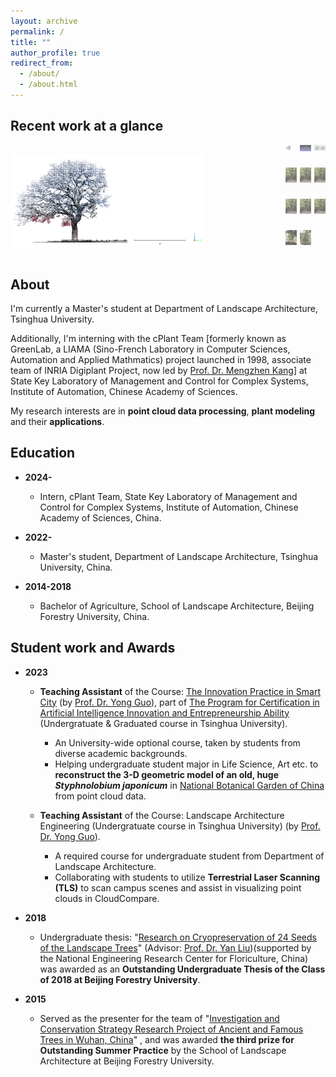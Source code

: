 ```yaml
---
layout: archive
permalink: /
title: ""
author_profile: true
redirect_from: 
  - /about/
  - /about.html
---
```


Recent work at a glance
------

<div style="display: flex; max-width: 800px; margin: auto;">

  <!-- 主显示图片 -->
  <img id="mainImage" src="/images/glance-images/glance-001.jpg" alt="Main Image" 
       style="width: 70%; margin-right: 10px; object-fit: contain; height: auto;">

  <!-- 缩略图容器 -->
  <div style="width: 30%; display: grid; grid-template-columns: repeat(3, 1fr); gap: 5px;">
        <img src="/images/glance-images/glance-001.jpg" 
             class="thumbnail active"
             style="cursor: pointer; opacity: 0.6; width: 100%; height: auto; object-fit: cover; transition: opacity 0.3s;"
             onclick="changeImage('/images/glance-images/glance-001.jpg', this)">
        <img src="/images/glance-images/glance-002.jpg" 
             class="thumbnail"
             style="cursor: pointer; opacity: 0.6; width: 100%; height: auto; object-fit: cover; transition: opacity 0.3s;"
             onclick="changeImage('/images/glance-images/glance-002.jpg', this)">
        <img src="/images/glance-images/glance-003.jpg" 
             class="thumbnail"
             style="cursor: pointer; opacity: 0.6; width: 100%; height: auto; object-fit: cover; transition: opacity 0.3s;"
             onclick="changeImage('/images/glance-images/glance-003.jpg', this)">
        <img src="/images/glance-images/glance-004.png" 
             class="thumbnail"
             style="cursor: pointer; opacity: 0.6; width: 100%; height: auto; object-fit: cover; transition: opacity 0.3s;"
             onclick="changeImage('/images/glance-images/glance-004.png', this)">
        <img src="/images/glance-images/glance-005.png" 
             class="thumbnail"
             style="cursor: pointer; opacity: 0.6; width: 100%; height: auto; object-fit: cover; transition: opacity 0.3s;"
             onclick="changeImage('/images/glance-images/glance-005.png', this)">
        <img src="/images/glance-images/glance-006.png" 
             class="thumbnail"
             style="cursor: pointer; opacity: 0.6; width: 100%; height: auto; object-fit: cover; transition: opacity 0.3s;"
             onclick="changeImage('/images/glance-images/glance-006.png', this)">
        <img src="/images/glance-images/glance-007.png" 
             class="thumbnail"
             style="cursor: pointer; opacity: 0.6; width: 100%; height: auto; object-fit: cover; transition: opacity 0.3s;"
             onclick="changeImage('/images/glance-images/glance-007.png', this)">
        <img src="/images/glance-images/glance-008.png" 
             class="thumbnail"
             style="cursor: pointer; opacity: 0.6; width: 100%; height: auto; object-fit: cover; transition: opacity 0.3s;"
             onclick="changeImage('/images/glance-images/glance-008.png', this)">
        <img src="/images/glance-images/glance-009.png" 
             class="thumbnail"
             style="cursor: pointer; opacity: 0.6; width: 100%; height: auto; object-fit: cover; transition: opacity 0.3s;"
             onclick="changeImage('/images/glance-images/glance-009.png', this)">
        <img src="/images/glance-images/glance-010.png" 
             class="thumbnail"
             style="cursor: pointer; opacity: 0.6; width: 100%; height: auto; object-fit: cover; transition: opacity 0.3s;"
             onclick="changeImage('/images/glance-images/glance-010.png', this)">
        <img src="/images/glance-images/glance-011.png" 
             class="thumbnail"
             style="cursor: pointer; opacity: 0.6; width: 100%; height: auto; object-fit: cover; transition: opacity 0.3s;"
             onclick="changeImage('/images/glance-images/glance-011.png', this)">
  </div>
</div>

<script>
    // 更改主图并高亮选中的缩略图
    function changeImage(src, thumbnail) {
        // 更新主图片的 src
        document.getElementById("mainImage").src = src;

        // 移除所有缩略图的选中效果
        const thumbnails = document.querySelectorAll(".thumbnail");
        thumbnails.forEach(img => img.style.opacity = 0.6);

        // 设置当前缩略图的选中效果
        thumbnail.style.opacity = 1;
    }
</script>


About
------

I'm currently a Master's student at Department of Landscape Architecture, Tsinghua University.

Additionally, I'm interning with the cPlant Team [formerly known as GreenLab, a LIAMA (Sino-French Laboratory in Computer Sciences, Automation and Applied Mathmatics) project launched in 1998, associate team of INRIA Digiplant Project, now led by [Prof. Dr. Mengzhen Kang](https://people.ucas.ac.cn/~kangmengzhen?language=en)] at State Key Laboratory of Management and Control for Complex Systems, Institute of Automation, Chinese Academy of Sciences.

My research interests are in **point cloud data processing**, **plant modeling** and their **applications**.

<!--
* **Point clouds data processing:**<br>
  The first time I encountered point clouds was in an engineering project. At that time, point clouds, as a novel type of surveying data, provided precise three-dimensional spatial information for the real world, including terrain, vegetation, buildings, and various other elements. This data served as the foundation for quantitative data analysis in engineering projects.<br>

  Processing and analyzing point cloud data can reveal valuable information about the real world, enabling quantitative descriptions of reality. Additionally, this information can be applied in various fields of research such as ecology, forestry, plant science and many other engineering fields.<br> 

* **Plant modeling:**<br>
  During my undergraduate studies, my research on  plant germplasm conservation laid the groundwork for my interest in plant modeling. My first published paper discussed how to reconstruct three-dimensional models of ancient trees using point cloud data, and how to extract information from them, thereby contributing to the conservation of ancient trees.<br>

  After reading numerous existing research papers, I learned that three-dimensional modeling of plants is relevant in multiple fields. Functional-Structral Plant Model(FSPM) has been established in both computer graphics and plant science field, used to represent plant structure and the physiological or physical processes of its growth development[^1].<br>
  
  Moreover, point clouds provide authentic three-dimensional configuration parameters for plant within specific spatiotemporal contexts.Therefore, the integration of FSPM with point clouds is also a research direction that interests me.<br>

* **Applications:**<br>
  As mentioned above, the real world provides an application scenario for both aspects. Many existing scientific problems can be addressed using new technological methods, which is also a direction I hope to explore.<br>
-->


Education
------

* **2024-**

  * Intern, cPlant Team, State Key Laboratory of Management and Control for Complex Systems, Institute of Automation, Chinese Academy of Sciences, China.

* **2022-**

  * Master's student, Department of Landscape Architecture, Tsinghua University, China.

* **2014-2018**

  * Bachelor of Agriculture, School of Landscape Architecture, Beijing Forestry University, China.

Student work and Awards
------

* **2023**

  * **Teaching Assistant** of the Course: [The Innovation Practice in Smart City](https://www.icenter.tsinghua.edu.cn/info/1034/2151.htm) (by [Prof. Dr. Yong Guo](http://www.arch.tsinghua.edu.cn/info/rw_fjly/1979)), part of [The Program for Certification in Artificial Intelligence Innovation and Entrepreneurship Ability](https://www.icenter.tsinghua.edu.cn/info/1034/2155.htm) (Undergratuate & Graduated course in Tsinghua University). 
    * An University-wide optional course, taken by students from diverse academic backgrounds.
    * Helping undergraduate student major in Life Science, Art etc. to **reconstruct the 3-D geometric model of an old, huge *Styphnolobium japonicum*** in [National Botanical Garden of China](http://www.chnbg.cn/en_home.html) from point cloud data.

  * **Teaching Assistant** of the Course: Landscape Architecture Engineering (Undergratuate course in Tsinghua University) (by [Prof. Dr. Yong Guo](http://www.arch.tsinghua.edu.cn/info/rw_fjly/1979)). 
    * A required course for undergraduate student from Department of Landscape Architecture.
    * Collaborating with students to utilize **Terrestrial Laser Scanning (TLS)** to scan campus scenes and assist in visualizing point clouds in CloudCompare.

* **2018**
  
  * Undergraduate thesis: "[Research on Cryopreservation of 24 Seeds of the Landscape Trees](https://yuxuannsun.github.io/Publications/thesis-001)" (Advisor: [Prof. Dr. Yan Liu](https://sola.bjfu.edu.cn/cn/teachers/office/js/378911.html))(supported by the National Engineering Research Center for Floriculture, China) was awarded as an **Outstanding Undergraduate Thesis of the Class of 2018 at Beijing Forestry University**.

* **2015**

  * Served as the presenter for the team of "[Investigation and Conservation Strategy Research Project of Ancient and Famous Trees in Wuhan, China](https://yuxuannsun.github.io/posts/2015/09/blog-project-001)" , and was awarded **the third prize for Outstanding Summer Practice** by the School of Landscape Architecture at Beijing Forestry University.



<!--
[^1]: <span style="font-size: 1.8em;">[J. Vos, J. B. Evers, G. H. Buck-Sorlin, B. Andrieu, M. Chelle, P. H. B. de Visser, Functional–structural plant modelling: a new versatile tool in crop science, Journal of Experimental Botany, Volume 61, Issue 8, May 2010, Pages 2101–2115](https://doi.org/10.1093/jxb/erp345)</span>
-->